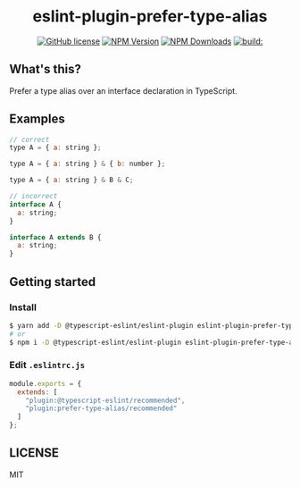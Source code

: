 <h1 align="center">eslint-plugin-prefer-type-alias</h1>

<p align="center">
  <a href="https://github.com/otofu-square/eslint-plugin-prefer-type-alias/blob/master/LICENSE"><img src="https://img.shields.io/npm/l/eslint-plugin-prefer-type-alias.svg?style=flat-square" alt="GitHub license" /></a>
  <a href="https://www.npmjs.com/package/eslint-plugin-prefer-type-alias"><img src="https://img.shields.io/npm/v/eslint-plugin-prefer-type-alias.svg?style=flat-square" alt="NPM Version" /></a>
  <a href="https://www.npmjs.com/package/eslint-plugin-prefer-type-alias"><img src="https://img.shields.io/npm/dm/eslint-plugin-prefer-type-alias.svg?style=flat-square" alt="NPM Downloads" /></a>
  <a href="https://travis-ci.com/otofu-square/eslint-plugin-prefer-type-alias" id="status-image-popup" title="Latest push build on default branch: " name="status-images" class="open-popup" data-ember-action="" data-ember-action-58="58"><img src="https://travis-ci.com/otofu-square/eslint-plugin-prefer-type-alias.svg?branch=master" alt="build:"></a>
</p>

## What's this?

Prefer a type alias over an interface declaration in TypeScript.

## Examples

```js
// correct
type A = { a: string };

type A = { a: string } & { b: number };

type A = { a: string } & B & C;
```

```js
// incorrect
interface A {
  a: string;
}

interface A extends B {
  a: string;
}
```

## Getting started

### Install

```sh
$ yarn add -D @typescript-eslint/eslint-plugin eslint-plugin-prefer-type-alias
# or
$ npm i -D @typescript-eslint/eslint-plugin eslint-plugin-prefer-type-alias
```

### Edit `.eslintrc.js`

```js
module.exports = {
  extends: [
    "plugin:@typescript-eslint/recommended",
    "plugin:prefer-type-alias/recommended"
  ]
};
```

## LICENSE

MIT
